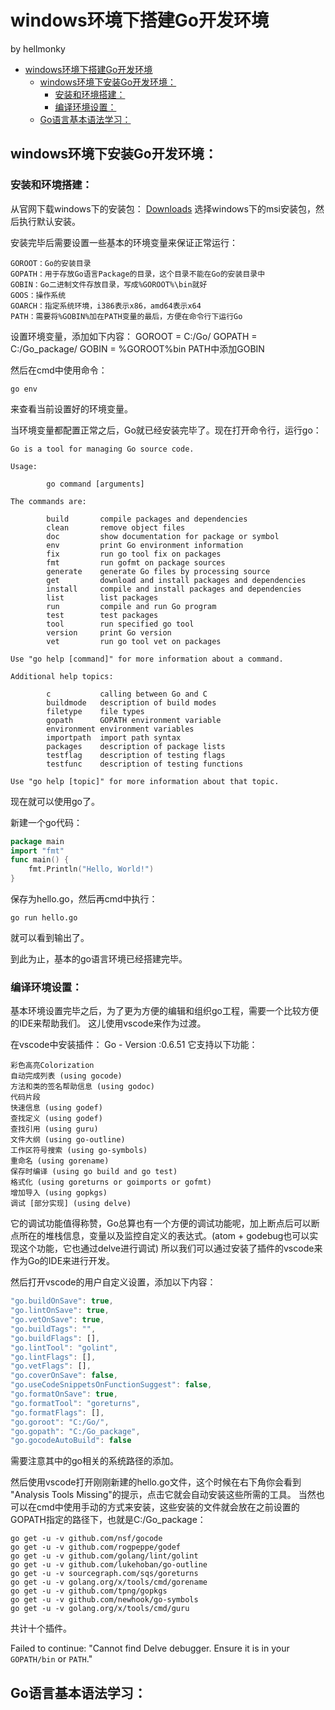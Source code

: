 # windows环境下搭建Go开发环境

by hellmonky
<!-- TOC -->

- [windows环境下搭建Go开发环境](#windows%E7%8E%AF%E5%A2%83%E4%B8%8B%E6%90%AD%E5%BB%BAgo%E5%BC%80%E5%8F%91%E7%8E%AF%E5%A2%83)
    - [windows环境下安装Go开发环境：](#windows%E7%8E%AF%E5%A2%83%E4%B8%8B%E5%AE%89%E8%A3%85go%E5%BC%80%E5%8F%91%E7%8E%AF%E5%A2%83)
        - [安装和环境搭建：](#%E5%AE%89%E8%A3%85%E5%92%8C%E7%8E%AF%E5%A2%83%E6%90%AD%E5%BB%BA)
        - [编译环境设置：](#%E7%BC%96%E8%AF%91%E7%8E%AF%E5%A2%83%E8%AE%BE%E7%BD%AE)
    - [Go语言基本语法学习：](#go%E8%AF%AD%E8%A8%80%E5%9F%BA%E6%9C%AC%E8%AF%AD%E6%B3%95%E5%AD%A6%E4%B9%A0)

<!-- /TOC -->

## windows环境下安装Go开发环境：

### 安装和环境搭建：
从官网下载windows下的安装包：
[Downloads](https://golang.org/dl/)
选择windows下的msi安装包，然后执行默认安装。

安装完毕后需要设置一些基本的环境变量来保证正常运行：
```shell
GOROOT：Go的安装目录
GOPATH：用于存放Go语言Package的目录，这个目录不能在Go的安装目录中
GOBIN：Go二进制文件存放目录，写成%GOROOT%\bin就好
GOOS：操作系统
GOARCH：指定系统环境，i386表示x86，amd64表示x64
PATH：需要将%GOBIN%加在PATH变量的最后，方便在命令行下运行Go
```
设置环境变量，添加如下内容：
GOROOT = C:/Go/
GOPATH = C:/Go_package/
GOBIN = %GOROOT%bin
PATH中添加GOBIN

然后在cmd中使用命令：
```shell
go env
```
来查看当前设置好的环境变量。

当环境变量都配置正常之后，Go就已经安装完毕了。现在打开命令行，运行go：
```shell
Go is a tool for managing Go source code.

Usage:

        go command [arguments]

The commands are:

        build       compile packages and dependencies
        clean       remove object files
        doc         show documentation for package or symbol
        env         print Go environment information
        fix         run go tool fix on packages
        fmt         run gofmt on package sources
        generate    generate Go files by processing source
        get         download and install packages and dependencies
        install     compile and install packages and dependencies
        list        list packages
        run         compile and run Go program
        test        test packages
        tool        run specified go tool
        version     print Go version
        vet         run go tool vet on packages

Use "go help [command]" for more information about a command.

Additional help topics:

        c           calling between Go and C
        buildmode   description of build modes
        filetype    file types
        gopath      GOPATH environment variable
        environment environment variables
        importpath  import path syntax
        packages    description of package lists
        testflag    description of testing flags
        testfunc    description of testing functions

Use "go help [topic]" for more information about that topic.
```
现在就可以使用go了。

新建一个go代码：
```go
package main
import "fmt"
func main() {
    fmt.Println("Hello, World!")
}
```
保存为hello.go，然后再cmd中执行：
```shell
go run hello.go
```
就可以看到输出了。

到此为止，基本的go语言环境已经搭建完毕。

### 编译环境设置：
基本环境设置完毕之后，为了更为方便的编辑和组织go工程，需要一个比较方便的IDE来帮助我们。
这儿使用vscode来作为过渡。

在vscode中安装插件：
Go - Version :0.6.51 
它支持以下功能：
```shell
彩色高亮Colorization
自动完成列表 (using gocode)
方法和类的签名帮助信息 (using godoc)
代码片段
快速信息 (using godef)
查找定义 (using godef)
查找引用 (using guru)
文件大纲 (using go-outline)
工作区符号搜索 (using go-symbols)
重命名 (using gorename)
保存时编译 (using go build and go test)
格式化 (using goreturns or goimports or gofmt)
增加导入 (using gopkgs)
调试 [部分实现] (using delve)
```
它的调试功能值得称赞，Go总算也有一个方便的调试功能呢，加上断点后可以断点所在的堆栈信息，变量以及监控自定义的表达式。(atom + godebug也可以实现这个功能，它也通过delve进行调试)
所以我们可以通过安装了插件的vscode来作为Go的IDE来进行开发。

然后打开vscode的用户自定义设置，添加以下内容：
```TypeScript
"go.buildOnSave": true,
"go.lintOnSave": true,
"go.vetOnSave": true,
"go.buildTags": "",
"go.buildFlags": [],
"go.lintTool": "golint",
"go.lintFlags": [],
"go.vetFlags": [],
"go.coverOnSave": false,
"go.useCodeSnippetsOnFunctionSuggest": false,
"go.formatOnSave": true, 
"go.formatTool": "goreturns",
"go.formatFlags": [],
"go.goroot": "C:/Go/",
"go.gopath": "C:/Go_package",
"go.gocodeAutoBuild": false
```
需要注意其中的go相关的系统路径的添加。

然后使用vscode打开刚刚新建的hello.go文件，这个时候在右下角你会看到 "Analysis Tools Missing"的提示，点击它就会自动安装这些所需的工具。
当然也可以在cmd中使用手动的方式来安装，这些安装的文件就会放在之前设置的GOPATH指定的路径下，也就是C:/Go_package：
```shell
go get -u -v github.com/nsf/gocode
go get -u -v github.com/rogpeppe/godef
go get -u -v github.com/golang/lint/golint
go get -u -v github.com/lukehoban/go-outline
go get -u -v sourcegraph.com/sqs/goreturns
go get -u -v golang.org/x/tools/cmd/gorename
go get -u -v github.com/tpng/gopkgs
go get -u -v github.com/newhook/go-symbols
go get -u -v golang.org/x/tools/cmd/guru
```
共计十个插件。


Failed to continue: "Cannot find Delve debugger. Ensure it is in your `GOPATH/bin` or `PATH`."

## Go语言基本语法学习：